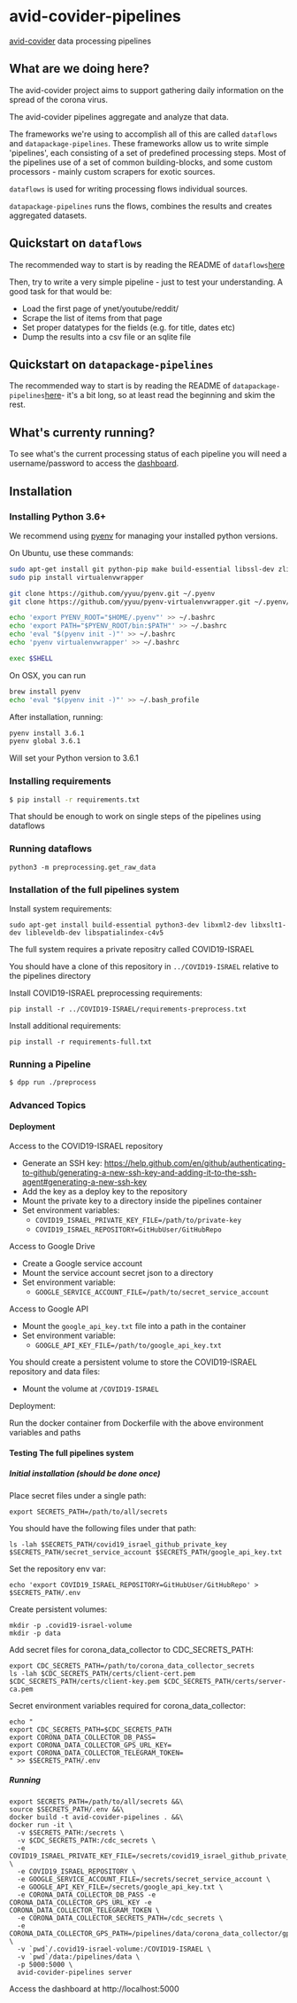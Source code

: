 # avid-covider-pipelines

[avid-covider](https://github.com/hasadna/avid-covider) data processing pipelines

## What are we doing here?

The avid-covider project aims to support gathering daily information on the spread of the corona virus.

The avid-covider pipelines aggregate and analyze that data.

The frameworks we're using to accomplish all of this are called `dataflows` and `datapackage-pipelines`.
These frameworks allow us to write simple 'pipelines', each consisting of a set of predefined processing steps.
Most of the pipelines use of a set of common building-blocks, and some custom processors - mainly custom scrapers for exotic sources.

`dataflows` is used for writing processing flows individual sources.

`datapackage-pipelines` runs the flows, combines the results and creates aggregated datasets.

## Quickstart on `dataflows`

The recommended way to start is by reading the README of `dataflows`[here](https://github.com/datahq/dataflows)

Then, try to write a very simple pipeline - just to test your understanding. A good task for that would be:
- Load the first page of ynet/youtube/reddit/
- Scrape the list of items from that page
- Set proper datatypes for the fields (e.g. for title, dates etc)
- Dump the results into a csv file or an sqlite file

 ## Quickstart on `datapackage-pipelines`

The recommended way to start is by reading the README of `datapackage-pipelines`[here](https://github.com/frictionlessdata/datapackage-pipelines)- 
it's a bit long, so at least read the beginning and skim the rest.

## What's currenty running?

To see what's the current processing status of each pipeline you will need a username/password to access the [dashboard](https://avid-covider-pipelines.odata.org.il/).

## Installation

### Installing Python 3.6+

We recommend using [pyenv](https://github.com/pyenv/pyenv) for managing your installed python versions.

On Ubuntu, use these commands:

```bash
sudo apt-get install git python-pip make build-essential libssl-dev zlib1g-dev libbz2-dev libreadline-dev libsqlite3-dev
sudo pip install virtualenvwrapper

git clone https://github.com/yyuu/pyenv.git ~/.pyenv
git clone https://github.com/yyuu/pyenv-virtualenvwrapper.git ~/.pyenv/plugins/pyenv-virtualenvwrapper

echo 'export PYENV_ROOT="$HOME/.pyenv"' >> ~/.bashrc
echo 'export PATH="$PYENV_ROOT/bin:$PATH"' >> ~/.bashrc
echo 'eval "$(pyenv init -)"' >> ~/.bashrc
echo 'pyenv virtualenvwrapper' >> ~/.bashrc

exec $SHELL
```

On OSX, you can run

```bash
brew install pyenv
echo 'eval "$(pyenv init -)"' >> ~/.bash_profile
```

After installation, running:

```bash
pyenv install 3.6.1
pyenv global 3.6.1
```

Will set your Python version to 3.6.1

### Installing requirements

```bash
$ pip install -r requirements.txt
```

That should be enough to work on single steps of the pipelines using dataflows

### Running dataflows

```
python3 -m preprocessing.get_raw_data
```

### Installation of the full pipelines system

Install system requirements:

```
sudo apt-get install build-essential python3-dev libxml2-dev libxslt1-dev libleveldb-dev libspatialindex-c4v5
```

The full system requires a private repositry called COVID19-ISRAEL

You should have a clone of this repository in `../COVID19-ISRAEL` relative to the pipelines directory

Install COVID19-ISRAEL preprocessing requirements:

```
pip install -r ../COVID19-ISRAEL/requirements-preprocess.txt
```

Install additional requirements:

```
pip install -r requirements-full.txt
```

### Running a Pipeline

```bash
$ dpp run ./preprocess
```

### Advanced Topics

#### Deployment

Access to the COVID19-ISRAEL repository

* Generate an SSH key: https://help.github.com/en/github/authenticating-to-github/generating-a-new-ssh-key-and-adding-it-to-the-ssh-agent#generating-a-new-ssh-key
* Add the key as a deploy key to the repository
* Mount the private key to a directory inside the pipelines container
* Set environment variables:
  * `COVID19_ISRAEL_PRIVATE_KEY_FILE=/path/to/private-key`
  * `COVID19_ISRAEL_REPOSITORY=GitHubUser/GitHubRepo`

Access to Google Drive

* Create a Google service account
* Mount the service account secret json to a directory
* Set environment variable:
  * `GOOGLE_SERVICE_ACCOUNT_FILE=/path/to/secret_service_account`

Access to Google API

* Mount the `google_api_key.txt` file into a path in the container
* Set environment variable:
  * `GOOGLE_API_KEY_FILE=/path/to/google_api_key.txt`

You should create a persistent volume to store the COVID19-ISRAEL repository and data files:

* Mount the volume at `/COVID19-ISRAEL`

Deployment:

Run the docker container from Dockerfile with the above environment variables and paths

#### Testing The full pipelines system

##### Initial installation (should be done once) 

Place secret files under a single path:

```
export SECRETS_PATH=/path/to/all/secrets
```

You should have the following files under that path:

```
ls -lah $SECRETS_PATH/covid19_israel_github_private_key $SECRETS_PATH/secret_service_account $SECRETS_PATH/google_api_key.txt
```

Set the repository env var:

```
echo 'export COVID19_ISRAEL_REPOSITORY=GitHubUser/GitHubRepo' > $SECRETS_PATH/.env
```

Create persistent volumes:

```
mkdir -p .covid19-israel-volume
mkdir -p data
```

Add secret files for corona_data_collector to CDC_SECRETS_PATH:

```
export CDC_SECRETS_PATH=/path/to/corona_data_collector_secrets
ls -lah $CDC_SECRETS_PATH/certs/client-cert.pem $CDC_SECRETS_PATH/certs/client-key.pem $CDC_SECRETS_PATH/certs/server-ca.pem
```

Secret environment variables required for corona_data_collector:

```
echo "
export CDC_SECRETS_PATH=$CDC_SECRETS_PATH
export CORONA_DATA_COLLECTOR_DB_PASS=
export CORONA_DATA_COLLECTOR_GPS_URL_KEY=
export CORONA_DATA_COLLECTOR_TELEGRAM_TOKEN=
" >> $SECRETS_PATH/.env
```

##### Running

```
export SECRETS_PATH=/path/to/all/secrets &&\
source $SECRETS_PATH/.env &&\
docker build -t avid-covider-pipelines . &&\
docker run -it \
  -v $SECRETS_PATH:/secrets \
  -v $CDC_SECRETS_PATH:/cdc_secrets \
  -e COVID19_ISRAEL_PRIVATE_KEY_FILE=/secrets/covid19_israel_github_private_key \
  -e COVID19_ISRAEL_REPOSITORY \
  -e GOOGLE_SERVICE_ACCOUNT_FILE=/secrets/secret_service_account \
  -e GOOGLE_API_KEY_FILE=/secrets/google_api_key.txt \
  -e CORONA_DATA_COLLECTOR_DB_PASS -e CORONA_DATA_COLLECTOR_GPS_URL_KEY -e CORONA_DATA_COLLECTOR_TELEGRAM_TOKEN \
  -e CORONA_DATA_COLLECTOR_SECRETS_PATH=/cdc_secrets \
  -e CORONA_DATA_COLLECTOR_GPS_PATH=/pipelines/data/corona_data_collector/gps_data.json \
  -v `pwd`/.covid19-israel-volume:/COVID19-ISRAEL \
  -v `pwd`/data:/pipelines/data \
  -p 5000:5000 \
  avid-covider-pipelines server
```

Access the dashboard at http://localhost:5000
